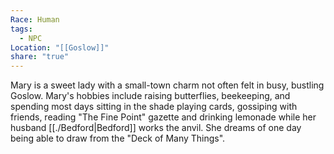 ```yaml
---
Race: Human
tags:
  - NPC
Location: "[[Goslow]]"
share: "true"
---
```



Mary is a sweet lady with a small-town charm not often felt in busy, bustling Goslow. Mary's hobbies include raising butterflies, beekeeping, and spending most days sitting in the shade playing cards, gossiping with friends, reading "The Fine Point" gazette and drinking lemonade while her husband [[./Bedford|Bedford]] works the anvil. She dreams of one day being able to draw from the "Deck of Many Things".
